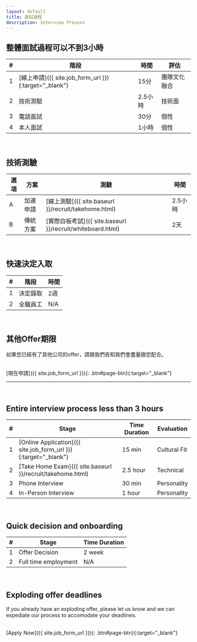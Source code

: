 ```yaml
---
layout: default
title: 面試過程
description: Interview Process
---
```


## 整體面試過程可以不到3小時

| # | 階段 | 時間 | 評估 |
| --- | --- | --- | --- |
| 1 | [線上申請]({{ site.job_form_url }}){:target="_blank"} | 15分 | 團隊文化融合 |
| 2 | 技術測驗 | 2.5小時 | 技術面 |
| 3 | 電話面試 | 30分 | 個性 |
| 4 | 本人面試 | 1小時 | 個性 |

<br>

## 技術測驗

| 選項 | 方案 | 測驗 | 時間 |
| --- | --- | --- | --- |
| A | 加速申請 | [線上測驗]({{ site.baseurl }}/recruit/takehome.html) | 2.5小時 |
| B | 傳統方案 | [實際白板考試]({{ site.baseurl }}/recruit/whiteboard.html) | 2天 |

<br>

## 快速決定入取

| # | 階段 | 時間 |
| --- | --- | --- |
| 1 | 決定錄取 | 2週 |
| 2 | 全職員工 | N/A |

<br>

## 其他Offer期限

如果您已經有了其他公司的offer，請跟我們告知我們會盡量跟您配合。

<br>
[現在申請]({{ site.job_form_url }}){: .btn#page-btn}{:target="_blank"}

<br>

---

<br>

## Entire interview process less than 3 hours

| # | Stage | Time Duration | Evaluation |
| --- | --- | --- | --- |
| 1 | [Online Application]({{ site.job_form_url }}){:target="_blank"} | 15 min | Cultural Fit |
| 2 | [Take Home Exam]({{ site.baseurl }}/recruit/takehome.html) | 2.5 hour | Technical |
| 3 | Phone Interview | 30 min | Personality |
| 4 | In-Person Interview | 1 hour | Personality |

<br>

## Quick decision and onboarding

| # | Stage | Time Duration |
| --- | --- | --- |
| 1 | Offer Decision | 2 week |
| 2 | Full time employment | N/A |

<br>

## Exploding offer deadlines

If you already have an exploding offer, please let us know and we can expediate our process to accomodate your deadlines.

<br>
[Apply Now]({{ site.job_form_url }}){: .btn#page-btn}{:target="_blank"}